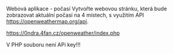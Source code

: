 Webová aplikace - počasí
Vytvořte webovou stránku, která bude zobrazovat aktuální počasí na 4 místech, s využitím API https://openweathermap.org/api.

https://0ndra.4fan.cz/openweather/index.php

V PHP souboru není APi key!!!

